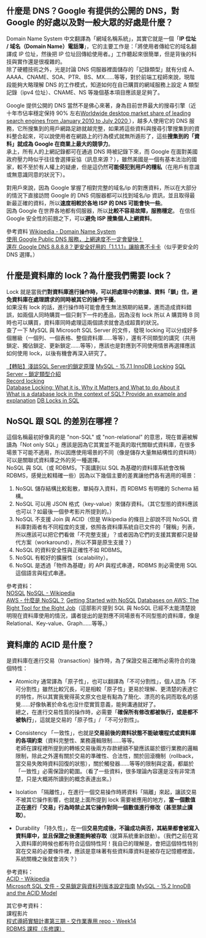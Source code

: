 ## 什麼是 DNS？Google 有提供的公開的 DNS，對 Google 的好處以及對一般大眾的好處是什麼？
Domain Name System 中文翻譯為「網域名稱系統」，其實它就是一個「**IP 位址 / 域名（Domain Name）電話簿**」，它的主要工作是：「將使用者傳給它的域名翻譯成 IP 位址，然後把 IP 位址回傳給使用者。」工作聽起來很簡單，但是背後的科技與實作還是很複雜的。  
除了硬體技術之外，光是討論 DNS 伺服器裡面儲存的「記錄類型」就有分成 A、AAAA、CNAME、SOA、PTR、BS、MX……等等，對於前端工程師來說，現階段能夠大略理解 DNS 的工作模式，知道如何在自已購買的網域服務上設定 A 類型記錄（ipv4 位址）、CNAME、NS 等幾個基本項目應該是足夠了。  

Google 提供公開的 DNS 當然不是佛心來著，身為目前世界最大的搜尋引擎（近十年市佔率穩定保持 90% 左右[Worldwide desktop market share of leading search engines from January 2010 to July 2020 ](https://www.statista.com/statistics/216573/worldwide-market-share-of-search-engines/)），越多人使用它的 DNS 服務，它所搜集到的用戶網路足跡就越完整，如果將這些資料與搜尋引擎搜集到的資料整合起來，可以說使用者在網路上的行為模式就無所遁形了，這些**搜集到的「資料」就成為 Google 在商業上最大的競爭力**。  
承上，所有人的上網記錄都可在通過 DNS 時被記錄下來，而 Google 在面對美國政府壓力時似乎往往會選擇妥協（訊息來源？），雖然美國是一個有基本法治的國家，較不至於有人權上的疑慮，但是這仍然**可能侵犯到用戶的穩私**（在用戶有意識或無意識同意的狀況下）。  

對用戶來說，因為 Google 掌握了相對完整的域名/ip 的對應資料，所以在大部分的情況下直接訪問 Google 的 DNS 伺服器都可以找到域名/ip 資訊，並且取得最新最正確的資料，所以**速度相較於各地 ISP 的 DNS 可能會快一些**。   
因為 Google 在世界各地都有伺服器，所以**比較不容易故障，服務穩定**。 
在信任 Google 安全性的前題之下，可以**避免 ISP 搜集個人上網資料**。

參考資料
[Wikipedia - Domain Name System](https://en.wikipedia.org/wiki/Domain_Name_System#Structure)  
[使用 Google Public DNS 服務，上網速度不一定會變快！](https://blog.miniasp.com/post/2009/12/08/Use-Google-Public-DNS-may-not-surfing-faster-as-you-expected)  
[還在 Google DNS 8.8.8.8？更安全好用的「1.1.1.1」讓臉書不卡卡](https://www.vedfolnir.com/world-best-dns-1111-rather-than-8888-and-hinet-dns-29245.html)（似乎更安全的 DNS 選擇。）  

## 什麼是資料庫的 lock？為什麼我們需要 lock？
Lock 就是當我們**對資料庫進行操作時，可以把處理中的數據、資料「鎖」住，避免資料庫在處理請求的同時被其它的操作干擾**。  
如果沒有 lock 的話，進行操作時可能會產生無法預期的結果，進而造成資料錯誤，如兩個人同時購買一個只剩下一件的產品，因為沒有 lock 所以 A 購買時 B 同時也可以購買，資料庫同時處理這兩個請求就會造成超賣的狀況。  
查了一下 MySQL 與 Microsoft SQL Server 的文件，發現 locking 可以分成好多個層級（一個列、一個表格、整個資料庫……等等），還有不同類型的講究（共用鎖定、獨佔鎖定、更新鎖定……等等），應該也是對應到不同使用情景再選擇應該如何使用 lock，以後有機會再深入研究了。  

[【轉貼】淺談SQL Server的鎖定原理](https://cbw0731.pixnet.net/blog/post/5143648)
[MySQL - 15.7.1 InnoDB Locking](https://dev.mysql.com/doc/refman/8.0/en/innodb-locking.html)
[SQL Server - 鎖定類型介紹](http://caryhsu.blogspot.com/2011/09/sql-server.html)  
[Record locking](https://en.wikipedia.org/wiki/Record_locking)  
[Database Locking: What it is, Why it Matters and What to do About it](https://www.methodsandtools.com/archive/archive.php?id=83)  
[What is a database lock in the context of SQL? Provide an example and explanation](https://www.programmerinterview.com/database-sql/database-locking/)
[DB Locks in SQL](https://www.tutorialcup.com/interview/sql-interview-questions/db-locks.htm)

## NoSQL 跟 SQL 的差別在哪裡？
這個名稱最初好像真的是 "non-SQL" 或 "non-relational" 的意思，現在普遍被解讀為「Not only SQL」應該是因為它其實並不能真的取代關聯式資料庫，在很多場景下可能不適用，所以因應使用場景的不同（像是儲存大量無結構性的資料時）可以是關聯式資料庫之外的另一種選擇。  
NoSQL 與 SQL（或 RDBMS，下面講到以 SQL 為基礎的資料庫系統會改稱 RDBMS，感覺比較精確一些）因為以下幾個主要的差異讓他們各有適用的場景：
1. NoSQL 儲存結構比較鬆散，單純存入資料，而 RDBMS 有明確的 Schema 結構。
2. NoSQL 可以用 JSON 格式（key-value）來儲存資料。（其它型態的資料應該也可以？如最後一個參考影片所提到的。）
3. NoSQL 不支援 Join 與 ACID（但是 Wikipedia 的條目上卻說不同 NoSQL 資料庫對兩者有不同程度的支援，依照各資料庫系統自已文件的「聲稱」列表，所以應該可以把它們看做「不完整支援」？或者因為它們的支援其實都只是替代方案（workaround），所以不算是原生支援？）
4. NoSQL 的資料安全性與正確性不如 RDBMS。
5. NoSQL 有較好的擴展性（scalability）。
6. NoSQL 是透過「物件為基礎」的 API 與程式串連，RDBMS 則必需使用 SQL 這個語言與程式串連。

參考資料：  
[NOSQL](https://hostingdata.co.uk/nosql-database/)
[NoSQL - Wikipedia](https://en.wikipedia.org/wiki/NoSQL)  
[AWS - 什麼是 NoSQL？](https://aws.amazon.com/tw/nosql/)
[Getting Started with NoSQL](https://www.youtube.com/watch?v=MBODF1Vru2Y)
[Databases on AWS: The Right Tool for the Right Job](https://www.youtube.com/watch?v=-pb-DkD6cWg)（這部影片提到 SQL 與 NoSQL 已經不太能清楚說明現在資料庫使用的情況，講者提出的是對應不同場景有不同型態的資料庫，像是 Relational、Key-value、Graph……等等。）  


## 資料庫的 ACID 是什麼？
是資料庫在進行交易（transaction）操作時，為了保證交易正確所必需符合的幾個特性：

- Atomicity
  通常譯為「原子性」，也可以翻譯為「不可分割性」，個人認為「不可分割性」雖然比較冗長，可是相較「原子性」更易於理解、更清楚的表達它的特性，所以其實我覺得英文原文也是有點為了簡化、漂亮的名詞而取名的感覺……好像執著於命名也沒什麼實質意義，能夠溝通就好了。  
  總之，在進行交易性質的操作時，必需要「**確保所有修改都被執行，或是都不被執行**」，這就是交易的「原子性」/ 「不可分割性」。


- Consistency
  「一致性」，也就是**交易前後的資料狀態不能破壞程式或資料庫的各項約束**（資料完整性、業務邏輯限制……等等。  
  老師在課程裡所提到的轉帳交易後兩方存款總額不變應該屬於銀行業務的邏輯限制，除此之外還有關於交易的準確性、合法性，關於回滾機制（rollback，當交易失敗時資料回復的狀態），關於觸發器……等等的限制與定義，都屬於「一致性」必需保證的範圍。（看了一些資料，很多理論內容還是沒有非常清楚，只是大概將所讀到的概念表達出來。）  

- Isolation
  「隔離性」，在進行一個交易操作時將資料「隔離」來起，讓該交易不被其它操作影響，也就是上面所提到 lock 需要被應用的地方，**當一個數值正在進行「交易」行為時禁止其它操作對同一個數值進行修改（甚至禁止讀取）**。

- Durability
  「持久性」，在一個**交易完成後，不論成功與否，其結果都會被寫入資料庫中，並且保證之後還能夠被存取**（就算系統重新啟動）。（我們之前在寫入資料庫的時候也都有符合這個特性阿！我自已的理解是，會把這個特性特別寫在交易的必要條件裡，應該是意味著有些資料庫資料是被存在記憶體裡面，系統關機之後就會消失？）

參考資料：  
  [ACID - Wikipedia](https://en.wikipedia.org/wiki/ACID)  
  [Microsoft SQL 文件 - 交易鎖定與資料列版本設定指南](https://docs.microsoft.com/zh-tw/sql/relational-databases/sql-server-transaction-locking-and-row-versioning-guide?view=sql-server-ver15)
  [MySQL - 15.2 InnoDB and the ACID Model](https://dev.mysql.com/doc/refman/8.0/en/mysql-acid.html)  

其它參考資料：  
  課程影片  
  [程式導師實驗計畫第三期 - 交作業專用 repo - Week14](https://github.com/Lidemy/homeworks-3rd/issues?q=WEEK14)  
  [RDBMS 課程（先修課）](https://github.com/TritonHo/slides/blob/master/Taipei%202018-06%20talk/lesson0.pdf)